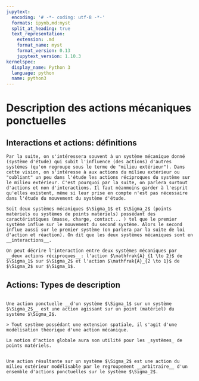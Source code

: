 ```yaml
---
jupytext:
  encoding: '# -*- coding: utf-8 -*-'
  formats: ipynb,md:myst
  split_at_heading: true
  text_representation:
    extension: .md
    format_name: myst
    format_version: 0.13
    jupytext_version: 1.10.3
kernelspec:
  display_name: Python 3
  language: python
  name: python3
---
```

# Description des actions mécaniques ponctuelles

## Interactions et actions: définitions

````{sidebar} Système d'étude et milieu extérieur
Par la suite, on s'intéressera souvent à un système mécanique donné (système d'étude) qui subit l'influence (des actions) d'autres systèmes (qu'on regroupe sous le terme de "milieu extérieur"). Dans cette vision, on s'intéresse à aux actions du milieu extérieur ou "oubliant" un peu dans l'étude les actions réciproques du système sur le milieu extérieur. C'est pourquoi par la suite, on parlera surtout d'actions et non d'interactions. Il faut néanmoins garder à l'esprit qu'elles existent, même si leur prise en compte n'est pas nécessaire dans l'étude du mouvement du système d'étude.
````
````{topic} Interaction et actions
Soit deux systèmes mécaniques $\Sigma_1$ et $\Sigma_2$ (points matériels ou systèmes de points matériels) possédant des caractéristiques (masse, charge, contact... ) tel que le premier système influe sur le mouvement du second système. Alors le second influe aussi sur le premier système (on parlera par la suite de loi d'action et réaction). On dit que les deux systèmes mécaniques sont en __interactions__.

On peut décrire l'interaction entre deux systèmes mécaniques par __deux actions réciproques__: l'action $\mathfrak{A}_{1 \to 2}$ de $\Sigma_1$ sur $\Sigma_2$ et l'action $\mathfrak{A}_{2 \to 1}$ de $\Sigma_2$ sur $\Sigma_1$.
````


## Actions: Types de description

````{important} __Action ponctuelle__

Une action ponctuelle __d'un système $\Sigma_1$ sur un système $\Sigma_2$__ est une action agissant sur un point (matériel) du système $\Sigma_2$.

> Tout système possédant une extension spatiale, il s'agit d'une modélisation théorique d'une action mécanique.
````

````{margin}
La notion d'action globale aura son utilité pour les _systèmes_ de points matériels.
````
````{important} __Action résultante (ou globale).__

Une action résultante sur un système $\Sigma_2$ est une action du milieu extérieur modélisable par le regroupement __arbitraire__ d'un ensemble d'actions ponctuelles sur le système $\Sigma_2$.
````


